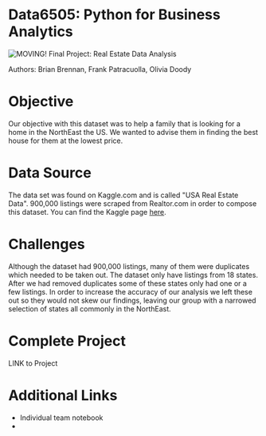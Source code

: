 # Data6505: Python for Business Analytics 
![MOVING!](https://media.istockphoto.com/id/1288083160/vector/happy-family-moving-into-new-house-flat-vector-illustration.jpg?s=170667a&w=0&k=20&c=6Q9wfa-kTLMxk6O_8D1pTmyaBDQzTbICXpSv7TtWo3g=)
Final Project: Real Estate Data Analysis

Authors: Brian Brennan, Frank Patracuolla, Olivia Doody
 
 # Objective
  Our objective with this dataset was to help a family that is looking for a home in the NorthEast the US. We wanted to advise them in finding the best house for them at the lowest price.

# Data Source
 The data set was found on Kaggle.com and is called "USA Real Estate Data". 900,000 listings were scraped from Realtor.com in order to compose this dataset. You can find the Kaggle page [here](https://www.kaggle.com/datasets/ahmedshahriarsakib/usa-real-estate-dataset?select=realtor-data.csv).

# Challenges 
  Although the dataset had 900,000 listings, many of them were duplicates which needed to be taken out. The dataset only have listings from 18 states. After we had removed duplicates some of these states only had one or a few listings. In order to increase the accuracy of our analysis we left these out so they would not skew our findings, leaving our group with a narrowed selection of states all commonly in the NorthEast.

# Complete Project
LINK to Project


# Additional Links
- Individual team notebook
-
